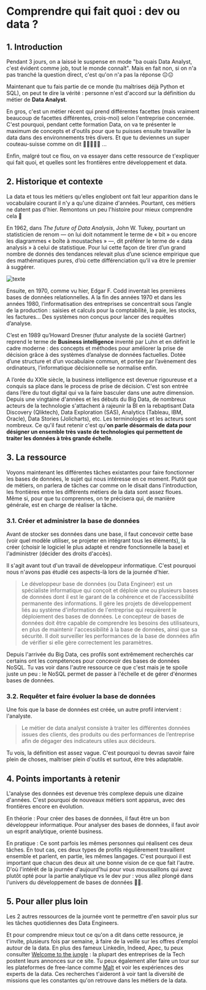 # Comprendre qui fait quoi : dev ou data ?

## 1. Introduction
Pendant 3 jours, on a laissé le suspense en mode "ba ouais Data Analyst, c'est évident comme job, tout le monde connaît". Mais en fait non, si on n'a pas tranché la question direct, c'est qu'on n'a pas la réponse 😐😐

Maintenant que tu fais partie de ce monde (tu maîtrises déjà Python et SQL), on peut te dire la vérité : personne n'est d'accord sur la définition du métier de **Data Analyst**. 

En gros, c'est un métier récent qui prend différentes facettes (mais vraiment beaucoup de facettes différentes, crois-moi) selon l'entreprise concernée. C'est pourquoi, pendant cette formation Data, on va te présenter le maximum de concepts et d'outils pour que tu puisses ensuite travailler la data dans des environnements très divers. Et que tu deviennes un super couteau-suisse comme on dit 🔪🔎🔦🔬🔨 ...

Enfin, malgré tout ce flou, on va essayer dans cette ressource de t'expliquer qui fait quoi, et quelles sont les frontières entre développement et data. 

## 2. Historique et contexte
La data et tous les métiers qu'elles englobent ont fait leur apparition dans le vocabulaire courant il n'y a qu'une dizaine d'années. Pourtant, ces métiers ne datent pas d'hier. Remontons un peu l'histoire pour mieux comprendre cela 📜

En 1962, dans *The future of Data Analysis*, John W. Tukey, pourtant un statisticien de renom — on lui doit notamment le terme de « bit » ou encore les diagrammes « boîte à moustaches » —, dit préférer le terme de « data analysis » à celui de statistique. Pour lui cette façon de tirer d’un grand nombre de donnés des tendances relevait plus d’une science empirique que des mathématiques pures, d’où cette différenciation qu’il va être le premier à suggérer.

![texte](https://slideplayer.com/slide/14842537/90/images/3/In+Tukey%E2%80%99s+%281962%29+work+done+for+the+Army+Research+Office+titled%2C+The+Future+of+Data+Analysis%2C+John+Tukey+foreshadowed+the+emergence+of+Data+Science..jpg)

Ensuite, en 1970, comme vu hier, Edgar F. Codd inventait les premières bases de données relationnelles.
A la fin des années 1970 et dans les années 1980, l’informatisation des entreprises se concentrait sous l’angle de la production : saisies et calculs pour la comptabilité, la paie, les stocks, les factures… Des systèmes non conçus pour lancer des requêtes d’analyse.

C’est en 1989 qu’Howard Dresner (futur analyste de la société Gartner) reprend le terme de **Business intelligence** inventé par Luhn et en définit le cadre moderne : des concepts et méthodes pour améliorer la prise de décision grâce à des systèmes d’analyse de données factuelles. Dotée d’une structure et d’un vocabulaire commun, et portée par l’avènement des ordinateurs, l’informatique décisionnelle se normalise enfin.

A l’orée du XXIe siècle, la business intelligence est devenue rigoureuse et a conquis sa place dans le process de prise de décision. C'est son entrée dans l’ère du tout digital qui va la faire basculer dans une autre dimension. Depuis une vingtaine d'années et les débuts du Big Data, de nombreux acteurs de la technologie s'attachent à rajeunir la BI en la rebaptisant Data Discovery (Qliktech), Data Exploration (SAS), Analytics (Tableau, IBM, Oracle), Data Stories (Jolicharts), etc. Les terminologies et les acteurs sont nombreux. Ce qu'il faut retenir c'est qu'**on parle désormais de data pour désigner un ensemble très vaste de technologies qui permettent de traiter les données à très grande échelle**. 


## 3. La ressource
Voyons maintenant les différentes tâches existantes pour faire fonctionner les bases de données, le sujet qui nous intéresse en ce moment. Plutôt que de métiers, on parlera de tâches car comme on le disait dans l'introduction, les frontières entre les différents métiers de la data sont assez floues. Même si, pour que tu comprennes, on te précisera qui, de manière générale, est en charge de réaliser la tâche.

### 3.1. Créer et administrer la base de données
Avant de stocker ses données dans une base, il faut concevoir cette base (voir quel modèle utiliser, se projeter en intégrant tous les éléments), la créer (choisir le logiciel le plus adapté et rendre fonctionnelle la base) et l'administrer (décider des droits d'accès). 

Il s'agit avant tout d'un travail de développeur informatique. C'est pourquoi nous n'avons pas étudié ces aspects-là lors de la journée d'hier. 

> Le développeur base de données (ou Data Engineer) est un spécialiste informatique qui conçoit et déploie une ou plusieurs bases de données dont il est le garant de la cohérence et de l'accessibilité permanente des informations. Il gère les projets de développement liés au système d'information de l'entreprise qui requièrent le déploiement des bases de données. Le concepteur de bases de données doit être capable de comprendre les besoins des utilisateurs, en plus de maintenir l'accessibilité à la base de données, ainsi que sa sécurité. Il doit surveiller les performances de la base de données afin de vérifier si elle gère correctement les paramètres.

Depuis l'arrivée du Big Data, ces profils sont extrêmement recherchés car certains ont les compétences pour concevoir des bases de données NoSQL. Tu vas voir dans l'autre ressource ce que c'est mais je te spoile juste un peu : le NoSQL permet de passer à l'échelle et de gérer d'énormes bases de données.

### 3.2. Requêter et faire évoluer la base de données
Une fois que la base de données est créée, un autre profil intervient : l'analyste.

> Le métier de data analyst consiste à traiter les différentes données issues des clients, des produits ou des performances de l’entreprise afin de dégager des indicateurs utiles aux décideurs. 

Tu vois, la définition est assez vague. C'est pourquoi tu devras savoir faire plein de choses, maîtriser plein d'outils et surtout, être très adaptable.

## 4. Points importants à retenir
L'analyse des données est devenue très complexe depuis une dizaine d'années. C'est pourquoi de nouveaux métiers sont apparus, avec des frontières encore en évolution. 

En théorie : 
Pour créer des bases de données, il faut être un bon développeur informatique. 
Pour analyser des bases de données, il faut avoir un esprit analytique, orienté business. 

En pratique : 
Ce sont parfois les mêmes personnes qui réalisent ces deux tâches. En tout cas, ces deux types de profils régulièrement travaillent ensemble et parlent, en partie, les mêmes langages. C'est pourquoi il est important que chacun des deux ait une bonne vision de ce que fait l'autre. D'où l'intérêt de la journée d'aujourd'hui pour vous moussaillons qui avez plutôt opté pour la partie analytique vs le dev pur : vous allez plongé dans l'univers du développement de bases de données 🙈🙈.

## 5. Pour aller plus loin
Les 2 autres ressources de la journée vont te permettre d'en savoir plus sur les tâches quotidiennes des Data Engineers.

Et pour comprendre mieux tout ce qu'on a dit dans cette ressource, je t'invite, plusieurs fois par semaine, à faire de la veille sur les offres d'emploi autour de la data. En plus des fameux Linkedin, Indeed, Apec, tu peux consulter [Welcome to the jungle](https://www.welcometothejungle.com/fr) : la plupart des entreprises de la Tech postent leurs annonces sur ce site. Tu peux également aller faire un tour sur les plateformes de free-lance comme [Malt](https://www.malt.fr/) et voir les expériences des experts de la data. Ces recherches t'aideront à voir tant la diversité de missions que les constantes qu'on retrouve dans les métiers de la data.
